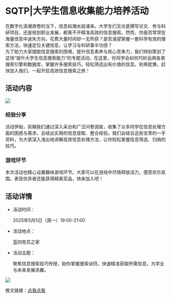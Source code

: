 # SQTP|大学生信息收集能力培养活动

​	在数字化浪潮席卷的当下，信息如潮水般涌来。大学生们无论是撰写论文、参与科研项目，还是规划职业发展，都离不开精准高效的信息搜索。然而，你是否常常在海量信息中迷失方向，花费大量时间却一无所获？是否渴望掌握一套科学有效的搜索方法，快速定位关键信息，让学习与科研事半功倍？
​	
​	为了助力大家摆脱信息搜索的困境，提升信息素养与核心竞争力，我们特别策划了这场“提升大学生信息搜索能力”的专题活动。在这里，你将学会如何巧妙运用各类搜索引擎和数据库，掌握许多搜索技巧，轻松筛选出有价值的信息。别再犹豫，赶快加入我们，一起开启高效信息搜索之旅！

## 活动内容

![](https://file.cc98.org/v4-upload/d/2025/0429/lrv5ytiu.webp)

### 经验分享
活动伊始，前期我们通过深入采访和广泛问卷调查，收集了众多同学在信息处理方面的困惑与需求，总结出实用的信息提取、整合经验。我们会结合这些宝贵的一手资料，为大家深入浅出地讲解高效信息处理方法，让你轻松掌握信息筛选、归纳的技巧。
### 游戏环节
本次活动也精心设置趣味游戏环节。大家可以在游戏中尽情释放活力，感受欢乐氛围。表现优异者还能获得精美奖品，快来加入吧！
## 活动详情
- 活动时间：

     2025年5月5日（周一）19:00-21:00

- 活动地点：
  
	蓝四党员之家

- 活动主题：

	聚焦信息搜索技巧传授，助你掌握搜索诀窍，快速精准获取所需信息，为学业与未来发展添翼。

![](https://file.cc98.org/v4-upload/d/2025/0429/hqvvghdf.webp)

推文链接：[点我点我](https://v.xiumi.us/board/v5/70Xhf/619220060)